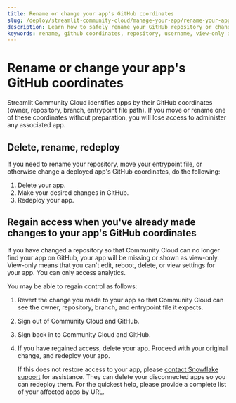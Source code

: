 ```yaml
---
title: Rename or change your app's GitHub coordinates
slug: /deploy/streamlit-community-cloud/manage-your-app/rename-your-app
description: Learn how to safely rename your GitHub repository or change app coordinates without losing access to your Streamlit app.
keywords: rename, github coordinates, repository, username, view-only access, delete, redeploy, access control, coordinates
---
```


# Rename or change your app's GitHub coordinates

Streamlit Community Cloud identifies apps by their GitHub coordinates (owner, repository, branch, entrypoint file path). If you move or rename one of these coordinates without preparation, you will lose access to administer any associated app.

## Delete, rename, redeploy

If you need to rename your repository, move your entrypoint file, or otherwise change a deployed app's GitHub coordinates, do the following:

1. Delete your app.
1. Make your desired changes in GitHub.
1. Redeploy your app.

## Regain access when you've already made changes to your app's GitHub coordinates

If you have changed a repository so that Community Cloud can no longer find your app on GitHub, your app will be missing or shown as view-only. View-only means that you can't edit, reboot, delete, or view settings for your app. You can only access analytics.

You may be able to regain control as follows:

1. Revert the change you made to your app so that Community Cloud can see the owner, repository, branch, and entrypoint file it expects.
1. Sign out of Community Cloud and GitHub.
1. Sign back in to Community Cloud and GitHub.
1. If you have regained access, delete your app. Proceed with your original change, and redeploy your app.

   If this does not restore access to your app, please [contact Snowflake support](/knowledge-base/deploy/how-to-submit-a-support-case-for-streamlit-community-cloud) for assistance. They can delete your disconnected apps so you can redeploy them. For the quickest help, please provide a complete list of your affected apps by URL.
